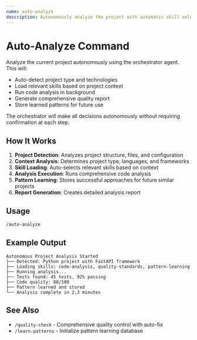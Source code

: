 ```yaml
---
name: auto-analyze
description: Autonomously analyze the project with automatic skill selection and pattern learning
---
```


# Auto-Analyze Command

Analyze the current project autonomously using the orchestrator agent. This will:

- Auto-detect project type and technologies
- Load relevant skills based on project context
- Run code analysis in background
- Generate comprehensive quality report
- Store learned patterns for future use

The orchestrator will make all decisions autonomously without requiring confirmation at each step.

## How It Works

1. **Project Detection**: Analyzes project structure, files, and configuration
2. **Context Analysis**: Determines project type, languages, and frameworks
3. **Skill Loading**: Auto-selects relevant skills based on context
4. **Analysis Execution**: Runs comprehensive code analysis
5. **Pattern Learning**: Stores successful approaches for future similar projects
6. **Report Generation**: Creates detailed analysis report

## Usage

```bash
/auto-analyze
```

## Example Output

```
Autonomous Project Analysis Started
├── Detected: Python project with FastAPI framework
├── Loading skills: code-analysis, quality-standards, pattern-learning
├── Running analysis...
├── Tests found: 45 tests, 92% passing
├── Code quality: 88/100
├── Pattern learned and stored
└── Analysis complete in 2.3 minutes
```

## See Also

- `/quality-check` - Comprehensive quality control with auto-fix
- `/learn-patterns` - Initialize pattern learning database
